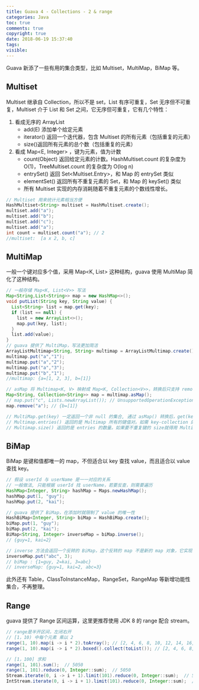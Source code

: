 ```yaml
---
title: Guava 4 - Collections - 2 & range
categories: Java
toc: true
comments: true
copyright: true
date: 2018-06-19 15:37:40
tags:
visible:
---
```


Guava 新添了一些有用的集合类型，比如 Multiset，MultiMap，BiMap 等。

<!--more-->

## Multiset

Multiset 继承自 Collection，所以不是 set，List 有序可重复，Set 无序但不可重复，Multiset 介于 List 和 Set 之间，它无序但可重复，它有几个特性：

1. 看成无序的 ArrayList
   - add(E) 添加单个给定元素
   - iterator() 返回一个迭代器，包含 Multiset 的所有元素（包括重复的元素）
   - size()返回所有元素的总个数（包括重复的元素）
2. 看成 Map<E, Integer> ，键为元素，值为计数
   - count(Object) 返回给定元素的计数。HashMultiset.count 的复杂度为O(1)，TreeMultiset.count 的复杂度为 O(log n)
   - entrySet() 返回 Set<Multiset.Entry<E>>，和 Map 的 entrySet 类似
   - elementSet() 返回所有不重复元素的 Set<E>，和 Map 的 keySet() 类似
   - 所有 Multiset 实现的内存消耗随着不重复元素的个数线性增长。

```java
// Multiset 用来统计元素相当方便
HashMultiset<String> multiset = HashMultiset.create();
multiset.add("a");
multiset.add("b");
multiset.add("c");
multiset.add("a");
int count = multiset.count("a"); // 2
//multiset:  [a x 2, b, c]
```



## MultiMap

一般一个键对应多个值，采用 Map<K, List<V>> 这种结构，guava 使用 MultiMap 简化了这种结构。

```java
// 一般存储 Map<K, List<V>> 写法
Map<String,List<String>> map = new HashMap<>();
void putList(String key, String value) {
  List<String> list = map.get(key);
  if (list == null) {
    list = new ArrayList<>();
    map.put(key, list);
  }
  list.add(value);
}
// guava 提供了 MultiMap，写法更加简洁
ArrayListMultimap<String, String> multimap = ArrayListMultimap.create();
multimap.put("a","1");
multimap.put("a","2");
multimap.put("a","3");
multimap.put("b","1");
//multimap: {a=[1, 2, 3], b=[1]}

// asMap 将 Multimap<K, V> 映射成 Map<K, Collection<V>>，转换后只支持 remove 和 修改操作，不支持添加
Map<String, Collection<String>> map = multimap.asMap();
// map.put("c", Lists.newArrayList()); // UnsupportedOperationException
map.remove("a"); // {b=[1]}

// MultiMap.get(key) 一定返回一个非 null 的集合, 通过 asMap() 转换后，get(key) 可以返回 null 值
// Multimap.entries() 返回的是 Multimap 所有的键值对。如需 key-collection 的键值对，可用 asMap().entries()
// Multimap.size() 返回的是 entries 的数量。如果要不重复键的 size就得用 Multimap.keySet().size()
```



## BiMap

BiMap 是键和值都唯一的 map，不但适合以 key 查找 value，而且适合以 value 查找 key。

```java
// 假设 userId 与 userName 是一一对应的关系
// 一般做法, 只能根据 userId 找 userName，若要反查，则需要遍历
HashMap<Integer, String> hashMap = Maps.newHashMap();
hashMap.put(1, "guy");
hashMap.put(2, "kai");

// guava 提供了 BiMap，在添加时就限制了 value 的唯一性
HashBiMap<Integer, String> biMap = HashBiMap.create();
biMap.put(1, "guy");
biMap.put(2, "kai");
BiMap<String, Integer> inverseMap = biMap.inverse();
// {guy=1, kai=2}

// inverse 方法会返回一个反转的 BiMap，这个反转的 map 不是新的 map 对象，它实现了一种视图关联，对反转后的 map 的所有操作都会影响原先的 map 对象。
inverseMap.put("abc", 3);
// biMap : {1=guy, 2=kai, 3=abc}
// inverseMap: {guy=1, kai=2, abc=3}
```

此外还有 Table，ClassToInstanceMap，RangeSet，RangeMap 等新增功能性集合，不再整理。



## Range

guava 提供了 Range 区间运算，这里更推荐使用 JDK 8 的 range 配合 stream。

```java
// range是半开区间，左闭右开
// [1，10) 中每个元素 乘以 2
range(1, 10).map(i -> i * 2).toArray(); // [2, 4, 6, 8, 10, 12, 14, 16, 18]
range(1, 10).map(i -> i * 2).boxed().collect(toList()); // [2, 4, 6, 8, 10, 12, 14, 16, 18]

// [1，100] 求和
range(1, 101).sum();  // 5050
range(1, 101).reduce(0, Integer::sum);  // 5050
Stream.iterate(0, i -> i + 1).limit(101).reduce(0, Integer::sum);  // 5050
IntStream.iterate(0, i -> i + 1).limit(101).reduce(0, Integer::sum);  // 5050

```

